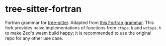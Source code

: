 tree-sitter-fortran
==================

Fortran grammar for [tree-sitter](https://github.com/tree-sitter/tree-sitter). Adapted from [this Fortran grammar](http://slebok.github.io/zoo/index.html#fortran_f90_waite-cordy).
This fork provides naive implementations of functions from `ctype.h` and `wctype.h` to make Zed's wasm build happy; it is recommended to use the original repo for any other use case.
